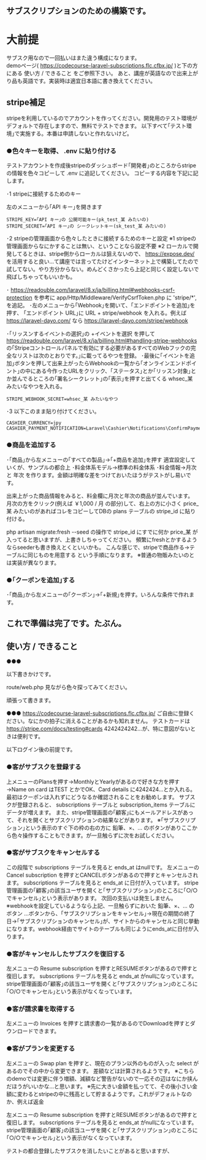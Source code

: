 ## サブスクリプションのための構築です。

# 大前提
サブスク用なので一回払いはまた違う構成になります。  
demoページ( https://codecourse-laravel-subscriptions.flc.cfbx.jp/ )と下の方にある 使い方 / できること をご参照下さい。
あと、講座が英語なので出来上がり品も英語です。実装時は適宜日本語に書き換えてください。

## stripe補足
stripeを利用しているのでアカウントを作ってください。開発用のテスト環境がデフォルトで存在しますので、無料でテストできます。
以下すべて｢テスト環境｣で実施する。本番は申請しないと作れないけど。

### ●色々キーを取得、 .env に貼り付ける
テストアカウントを作成後stripeのダッシュボード｢開発者｣のところからstripeの情報を色々コピーして .env に追記してください。
コピーする内容を下記に記します。

･1 stripeに接続するためのキー

左のメニューから｢API キー｣を開きます
```
STRIPE_KEY=｢API キー｣の 公開可能キー(pk_test_某 みたいの)
STRIPE_SECRET=｢API キー｣の シークレットキー(sk_test_某 みたいの)
```

･2 stripeの管理画面から色々したときに接続するためのキーと設定
※1 stripeの管理画面からなにかすることは無い、ということなら設定不要
※2 ローカルで開発してるときは、stripe側からローカルは狙えないので、 https://expose.dev/ を活用すると良い…て講座では言ってたけどインターネット上で構築してたので試してない。やり方分からない。めんどくさかったら上記と同じく設定しないで飛ばしちゃってもいいかも。

･ https://readouble.com/laravel/8.x/ja/billing.html#webhooks-csrf-protection を参考に app/Http/Middleware/VerifyCsrfToken.php に 'stripe/*', を追記。
･左のメニューから｢Webhook｣を開いて、｢エンドポイントを追加｣を押す、
｢エンドポイント URL｣に
URL + stripe/webhook
を入れる。例えば https://laravel-dayo.com/ なら
https://laravel-dayo.com/stripe/webhook

･｢リッスンするイベントの選択｣の +イベントを選択 を押して https://readouble.com/laravel/8.x/ja/billing.html#handling-stripe-webhooks の｢Stripeコントロールパネルで有効にする必要があるすべてのWebフックの完全なリストは次のとおりです。｣に載ってるやつを登録。
･最後に｢イベントを追加｣ボタンを押して出来上がったらWebhookの一覧から｢オンラインエンドポイント｣の中にある今作ったURLをクリック、｢ステータス｣とか｢リッスン対象｣とか並んでるところの｢署名シークレット｣の｢表示｣を押すと出てくる whsec_某 みたいなやつを入れる。

```
STRIPE_WEBHOOK_SECRET=whsec_某 みたいなやつ
```

･3 以下このまま貼り付けてください。
```
CASHIER_CURRENCY=jpy
CASHIER_PAYMENT_NOTIFICATION=Laravel\Cashier\Notifications\ConfirmPayment
```

### ●商品を追加する
･｢商品｣から左メニューの｢すべての製品｣→｢+商品を追加｣を押す
適宜設定していくが、サンプルの都合上
･料金体系モデル→標準の料金体系
･料金情報→月次 と 年次 を作ります。金額は明確な差をつけておいたほうがテストがし易いです。

出来上がった商品情報をみると、料金欄に月次と年次の商品が並んでいます。
月次の方をクリック(例えば ￥1,000 / 月 の部分)して、右上の方に小さく price_某 みたいのがあればコレをコピーしてDBの plans テーブルの stripe_id に貼り付ける。

php artisan migrate:fresh --seed の操作で stripe_id にすでに何か price_某 が入ってると思いますが、上書きしちゃってください。
頻繁にfreshとかするようならseederも書き換えとくといいかも。
こんな感じで、stripeで商品作る→テーブルに同じものを用意する という手順になります。
※普通の物販みたいのとは実装が異なります。

### ●｢クーポンを追加｣する
･｢商品｣から左メニューの｢クーポン｣→｢+新規｣を押す。いろんな条件で作れます。

## これで準備は完了です。たぶん。

## 使い方 / できること
●●●

以下書きかけです。

route/web.php 見ながら色々探ってみてください。

頑張って書きます。

●●●
https://codecourse-laravel-subscriptions.flc.cfbx.jp/ ご自由に登録ください。なにかの拍子に消えることがあるかも知れません。
テストカードは https://stripe.com/docs/testing#cards
4242424242…が、特に意図がないときは便利です。

以下ログイン後の前提です。

### ●客がサブスクを登録する
上メニューのPlansを押す→MonthlyとYearlyがあるので好きな方を押す→Name on card はTEST とかでOK、Card details に4242424…とか入れる。最初はクーポンは入れずにどうなるか確認されることをお勧めします。
サブスクが登録されると、 subscriptions テーブルと subscription_items テーブルにデータが増えます。
また、stripe管理画面の｢顧客｣にもメールアドレスがあって、それを開くとサブスクリプションの結果などがあります。
※｢サブスクリプション｣という表示のすぐ下の枠の右の方に 鉛筆、×、… のボタンがありここから色々操作することもできます。が一旦触らずに次をお試しください。

### ●客がサブスクをキャンセルする
この段階で subscriptions テーブルを見ると ends_at はnullです。
左メニューの Cancel subscription を押すとCANCELボタンがあるので押すとキャンセルされます。
subscriptions テーブルを見ると ends_at に日付が入っています。
stripe管理画面の｢顧客｣の該当ユーザを開くと｢サブスクリプション｣のところに｢○/○でキャンセル｣という表示があります。
次回の支払いは発生しません。
※webhookを設定しているようなら上記、一旦触らずにおいた 鉛筆、×、… のボタン …ボタンから、｢サブスクリプションをキャンセル｣→現在の期間の終了日→｢サブスクリプションのキャンセル｣が、サイトからのキャンセルと同じ挙動になります。webhook経由でサイトのテーブルも同じようにends_atに日付が入ります。

### ●客がキャンセルしたサブスクを復旧する
左メニューの Resume subscription を押すとRESUMEボタンがあるので押すと復旧します。
subscriptions テーブルを見ると ends_at がnullになっています。
stripe管理画面の｢顧客｣の該当ユーザを開くと｢サブスクリプション｣のところに｢○/○でキャンセル｣という表示がなくなっています。

### ●客が請求書を取得する
左メニューの Invoices を押すと請求書の一覧があるのでDownloadを押すとダウンロードできます。

### ●客がプランを変更する
左メニューの Swap plan を押すと、現在のプラン以外のものが入った select があるのでその中から変更できます。
差額などは計算されるようです。
※こちらのdemoでは変更に伴う増額、減額など警告がないので一応その辺はなにか挟んだほうがいいかな…と思います。
※先に大きい金額を払ってて、その後小さい金額に変わるとstripeの中に残高として貯まるようです。これがデフォルトなのか、例えば返金



左メニューの Resume subscription を押すとRESUMEボタンがあるので押すと復旧します。
subscriptions テーブルを見ると ends_at がnullになっています。
stripe管理画面の｢顧客｣の該当ユーザを開くと｢サブスクリプション｣のところに｢○/○でキャンセル｣という表示がなくなっています。


テストの都合登録したサブスクを消したいことがあると思いますが、



